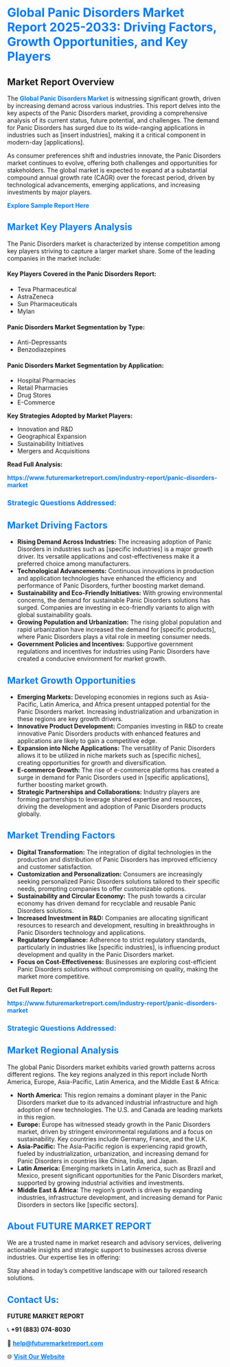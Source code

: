 <h1 style="color: #007BFF;">Global Panic Disorders Market Report 2025-2033: Driving Factors, Growth Opportunities, and Key Players</h1>

<section id="overview">
<h2>Market Report Overview</h2>
<p>The <a href="https://www.futuremarketreport.com/industry-report/panic-disorders-market" style="color: #007BFF; text-decoration: none;"><strong>Global Panic Disorders Market</strong></a> is witnessing significant growth, driven by increasing demand across various industries. This report delves into the key aspects of the Panic Disorders market, providing a comprehensive analysis of its current status, future potential, and challenges. The demand for Panic Disorders has surged due to its wide-ranging applications in industries such as [insert industries], making it a critical component in modern-day [applications].</p>
<p>As consumer preferences shift and industries innovate, the Panic Disorders market continues to evolve, offering both challenges and opportunities for stakeholders. The global market is expected to expand at a substantial compound annual growth rate (CAGR) over the forecast period, driven by technological advancements, emerging applications, and increasing investments by major players.</p>
</section>

<section id="overview">
<p><a href="https://www.futuremarketreport.com/request-sample/reportId=77189" style="color: #007BFF; text-decoration: none;"><strong>Explore Sample Report Here</strong></a></p>
</section>

<section id="key-players">
<h2 style="color: #007BFF;">Market Key Players Analysis</h2>
<p>The Panic Disorders market is characterized by intense competition among key players striving to capture a larger market share. Some of the leading companies in the market include:</p>
<h4>Key Players Covered in the Panic Disorders Report:</h4>
<ul><li>Teva Pharmaceutical</li><li>AstraZeneca</li><li>Sun Pharmaceuticals</li><li>Mylan</li></ul>
<h4>Panic Disorders Market Segmentation by Type:</h4>
<ul><li>Anti-Depressants</li><li>Benzodiazepines</li></ul>

<h4>Panic Disorders Market Segmentation by Application:</h4>
<ul><li>Hospital Pharmacies</li><li>Retail Pharmacies</li><li>Drug Stores</li><li>E-Commerce</li></ul>
<p><strong>Key Strategies Adopted by Market Players:</strong></p>
<ul>
<li>Innovation and R&D</li>
<li>Geographical Expansion</li>
<li>Sustainability Initiatives</li>
<li>Mergers and Acquisitions</li>
</ul>
</section>

<section>
<p><strong>Read Full Analysis: </strong></p><a href="https://www.futuremarketreport.com/industry-report/panic-disorders-market" style="color: #007BFF; text-decoration: none;"><strong>https://www.futuremarketreport.com/industry-report/panic-disorders-market</strong></a>
<h3 style="color: #007BFF;">Strategic Questions Addressed:</h3>
</section>

<section id="driving-factors">
<h2 style="color: #007BFF;">Market Driving Factors</h2>
<ul>
<li><strong>Rising Demand Across Industries:</strong> The increasing adoption of Panic Disorders in industries such as [specific industries] is a major growth driver. Its versatile applications and cost-effectiveness make it a preferred choice among manufacturers.</li>
<li><strong>Technological Advancements:</strong> Continuous innovations in production and application technologies have enhanced the efficiency and performance of Panic Disorders, further boosting market demand.</li>
<li><strong>Sustainability and Eco-Friendly Initiatives:</strong> With growing environmental concerns, the demand for sustainable Panic Disorders solutions has surged. Companies are investing in eco-friendly variants to align with global sustainability goals.</li>
<li><strong>Growing Population and Urbanization:</strong> The rising global population and rapid urbanization have increased the demand for [specific products], where Panic Disorders plays a vital role in meeting consumer needs.</li>
<li><strong>Government Policies and Incentives:</strong> Supportive government regulations and incentives for industries using Panic Disorders have created a conducive environment for market growth.</li>
</ul>
</section>

<section id="growth-opportunities">
<h2 style="color: #007BFF;">Market Growth Opportunities</h2>
<ul>
<li><strong>Emerging Markets:</strong> Developing economies in regions such as Asia-Pacific, Latin America, and Africa present untapped potential for the Panic Disorders market. Increasing industrialization and urbanization in these regions are key growth drivers.</li>
<li><strong>Innovative Product Development:</strong> Companies investing in R&D to create innovative Panic Disorders products with enhanced features and applications are likely to gain a competitive edge.</li>
<li><strong>Expansion into Niche Applications:</strong> The versatility of Panic Disorders allows it to be utilized in niche markets such as [specific niches], creating opportunities for growth and diversification.</li>
<li><strong>E-commerce Growth:</strong> The rise of e-commerce platforms has created a surge in demand for Panic Disorders used in [specific applications], further boosting market growth.</li>
<li><strong>Strategic Partnerships and Collaborations:</strong> Industry players are forming partnerships to leverage shared expertise and resources, driving the development and adoption of Panic Disorders products globally.</li>
</ul>
</section>

<section id="trending-factors">
<h2 style="color: #007BFF;">Market Trending Factors</h2>
<ul>
<li><strong>Digital Transformation:</strong> The integration of digital technologies in the production and distribution of Panic Disorders has improved efficiency and customer satisfaction.</li>
<li><strong>Customization and Personalization:</strong> Consumers are increasingly seeking personalized Panic Disorders solutions tailored to their specific needs, prompting companies to offer customizable options.</li>
<li><strong>Sustainability and Circular Economy:</strong> The push towards a circular economy has driven demand for recyclable and reusable Panic Disorders solutions.</li>
<li><strong>Increased Investment in R&D:</strong> Companies are allocating significant resources to research and development, resulting in breakthroughs in Panic Disorders technology and applications.</li>
<li><strong>Regulatory Compliance:</strong> Adherence to strict regulatory standards, particularly in industries like [specific industries], is influencing product development and quality in the Panic Disorders market.</li>
<li><strong>Focus on Cost-Effectiveness:</strong> Businesses are exploring cost-efficient Panic Disorders solutions without compromising on quality, making the market more competitive.</li>
</ul>
</section>

<section>
<p><strong>Get Full Report: </strong></p><a href="https://www.futuremarketreport.com/industry-report/panic-disorders-market" style="color: #007BFF; text-decoration: none;"><strong>https://www.futuremarketreport.com/industry-report/panic-disorders-market</strong></a>
<h3 style="color: #007BFF;">Strategic Questions Addressed:</h3>
</section>


<section id="regional-analysis">
<h2 style="color: #007BFF;">Market Regional Analysis</h2>
<p>The global Panic Disorders market exhibits varied growth patterns across different regions. The key regions analyzed in this report include North America, Europe, Asia-Pacific, Latin America, and the Middle East & Africa:</p>
<ul>
<li><strong>North America:</strong> This region remains a dominant player in the Panic Disorders market due to its advanced industrial infrastructure and high adoption of new technologies. The U.S. and Canada are leading markets in this region.</li>
<li><strong>Europe:</strong> Europe has witnessed steady growth in the Panic Disorders market, driven by stringent environmental regulations and a focus on sustainability. Key countries include Germany, France, and the U.K.</li>
<li><strong>Asia-Pacific:</strong> The Asia-Pacific region is experiencing rapid growth, fueled by industrialization, urbanization, and increasing demand for Panic Disorders in countries like China, India, and Japan.</li>
<li><strong>Latin America:</strong> Emerging markets in Latin America, such as Brazil and Mexico, present significant opportunities for the Panic Disorders market, supported by growing industrial activities and investments.</li>
<li><strong>Middle East & Africa:</strong> The region’s growth is driven by expanding industries, infrastructure development, and increasing demand for Panic Disorders in sectors like [specific sectors].</li>
</ul>
</section>

<footer>
<h2 style="color: #007BFF;">About FUTURE MARKET REPORT</h2>
<p>We are a trusted name in market research and advisory services, delivering actionable insights and strategic support to businesses across diverse industries. Our expertise lies in offering:</p>

<p>Stay ahead in today’s competitive landscape with our tailored research solutions.</p>

<h2 style="color: #007BFF;">Contact Us:</h2>
<p><strong>FUTURE MARKET REPORT</strong></p>
<p>📞 <strong>+91 (883) 074-8030</strong></p>
<p>📧 <strong><a href="mailto:help@futuremarketreport.com" style="color: #007BFF;">help@futuremarketreport.com</a></strong></p>
<p>🌐 <strong><a href="https://www.futuremarketreport.com/" style="color: #007BFF;">Visit Our Website</a></strong></p>
</footer>